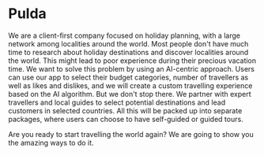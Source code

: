 # Pulda

We are a client-first company focused on holiday planning, with a large network among localities around the world. Most people don't have much time to research about holiday destinations and discover localities around the world. This might lead to poor experience during their precious vacation time. We want to solve this problem by using an AI-centric approach. Users can use our app to select their budget categories, number of travellers as well as likes and dislikes, and we will create a custom travelling experience based on the AI algorithm. But we don't stop there. We partner with expert travellers and local guides to select potential destinations and lead customers in selected countries. All this will be packed up into separate packages, where users can choose to have self-guided or guided tours.

Are you ready to start travelling the world again? We are going to show you the amazing ways to do it.
